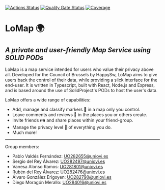 [![Actions Status](https://github.com/arquisoft/lomap_en1a/workflows/CI%20for%20LOMAP_EN1A/badge.svg)](https://github.com/arquisoft/lomap_en1a/actions)
[![Quality Gate Status](https://sonarcloud.io/api/project_badges/measure?project=Arquisoft_lomap_en1a&metric=alert_status)](https://sonarcloud.io/summary/new_code?id=Arquisoft_lomap_en1a)
[![Coverage](https://sonarcloud.io/api/project_badges/measure?project=Arquisoft_lomap_en1a&metric=coverage)](https://sonarcloud.io/summary/new_code?id=Arquisoft_lomap_en1a)
# LoMap :earth_africa:
## _A private and user-friendly Map Service using SOLID PODs_

LoMap is a map service intended for users who value their privacy above all. Developed for the Council of Brussels by HappySw, LoMap aims to give users back the control of their data, while providing a slick interface for the end-user.
It is written in Typescript, built with React, Node.js and Express, and is based around the use of SolidProject's PODs to host the user's data.

LoMap offers a wide range of capabilities:
- Add, manage and classify markers :round_pushpin: in a map only you control.
- Leave comments and reviews :email: in the places you or others create.
- Invite friends :family: and share places within your friend-group.
- Manage the privacy level :closed_lock_with_key: of everything you do.
- Much more!
---
Group members:

- Pablo Valdés Fernández: UO282655@uniovi.es
- Sergio del Rey Álvarez: UO282497@uniovi.es
- Vanesa Alonso Ramos: UO281801@uniovi.es
- Rubén del Rey Álvarez: UO282476@uniovi.es
- Álvaro González Erigoyen: UO282790@uniovi.es
- Diego Moragón Merallo: UO284016@uniovi.es